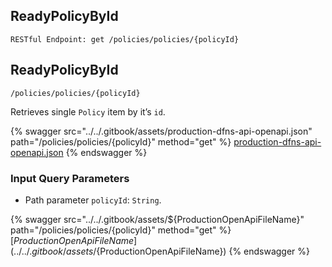 
## ReadyPolicyById
`RESTful Endpoint: get /policies/policies/{policyId}`


## ReadyPolicyById
`/policies/policies/{policyId}`

Retrieves single `Policy` item by it’s `id`.

{% swagger src="../../.gitbook/assets/production-dfns-api-openapi.json" path="/policies/policies/{policyId}" method="get" %}
[production-dfns-api-openapi.json](../../.gitbook/assets/production-dfns-api-openapi.json)
{% endswagger %}


### Input Query Parameters
* Path parameter `policyId`: `String`.  
  


{% swagger src="../../.gitbook/assets/${ProductionOpenApiFileName}" path="/policies/policies/{policyId}" method="get" %}
[${ProductionOpenApiFileName}](../../.gitbook/assets/${ProductionOpenApiFileName})
{% endswagger %}
